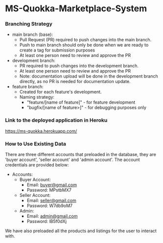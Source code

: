 # MS-Quokka-Marketplace-System

### Branching Strategy
- main branch (base): 
  - Pull Request (PR) required to push changes into the main branch. 
  - Push to main branch should only be done when we are ready to create a tag for submission purposes
  - At least one person need to review and approve the PR
- development branch: 
  - PR required to push changes into the development branch. 
  - At least one person need to review and approve the PR
  - Note: documentation upload will be done in the development branch directly, 
    as no PR is needed for documentation update.
- feature branch:
  - Created for each feature's development.
  - Naming strategy:
    - "feature/[name of feature]" - for feature development
    - "bugfix/[name of feature>]" - for debugging purposes only

### Link to the deployed application in Heroku
https://ms-quokka.herokuapp.com/

### How to Use Existing Data
There are three different accounts that preloaded in the database, they are 'buyer account', 'seller account' and 'admin account'. The account credentials are provided below:
- Accounts:
  - Buyer Account:
    - Email: buyer@gmail.com
    - Password: MPstbMX7
  - Seller Account:
    - Email: seller@gmail.com
    - Password: W7db9oM7
  - Admin:
    - Email: admin@gmail.com
    - Password: lB5f0dXj

We have also preloaded all the products and listings for the user to interact with. 